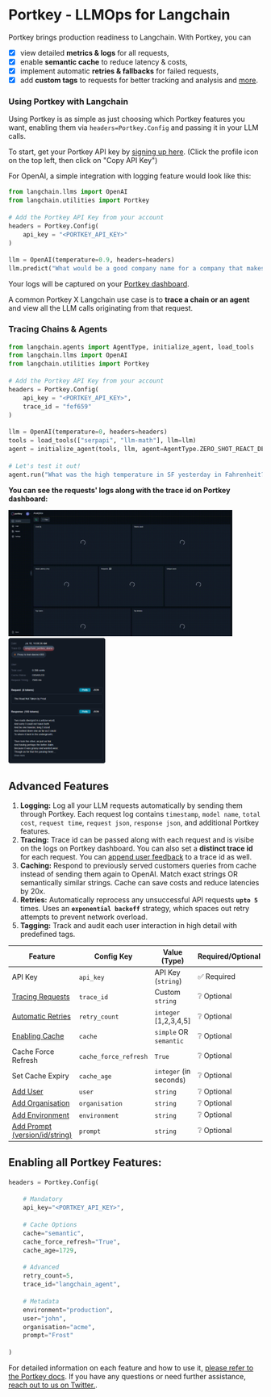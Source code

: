 # Portkey - LLMOps for Langchain

Portkey brings production readiness to Langchain. With Portkey, you can 
- [x] view detailed **metrics & logs** for all requests, 
- [x] enable **semantic cache** to reduce latency & costs, 
- [x] implement automatic **retries & fallbacks** for failed requests, 
- [x] add **custom tags** to requests for better tracking and analysis and [more](https://docs.portkey.ai).

### Using Portkey with Langchain
Using Portkey is as simple as just choosing which Portkey features you want, enabling them via `headers=Portkey.Config` and passing it in your LLM calls.

To start, get your Portkey API key by [signing up here](https://app.portkey.ai/login). (Click the profile icon on the top left, then click on "Copy API Key")

For OpenAI, a simple integration with logging feature would look like this:
```python
from langchain.llms import OpenAI
from langchain.utilities import Portkey

# Add the Portkey API Key from your account
headers = Portkey.Config(
    api_key = "<PORTKEY_API_KEY>"
)

llm = OpenAI(temperature=0.9, headers=headers)
llm.predict("What would be a good company name for a company that makes colorful socks?")
```
Your logs will be captured on your [Portkey dashboard](https://app.portkey.ai).

A common Portkey X Langchain use case is to **trace a chain or an agent** and view all the LLM calls originating from that request. 

### **Tracing Chains & Agents**

```python
from langchain.agents import AgentType, initialize_agent, load_tools  
from langchain.llms import OpenAI
from langchain.utilities import Portkey

# Add the Portkey API Key from your account
headers = Portkey.Config(
    api_key = "<PORTKEY_API_KEY>",
    trace_id = "fef659"
)

llm = OpenAI(temperature=0, headers=headers)  
tools = load_tools(["serpapi", "llm-math"], llm=llm)  
agent = initialize_agent(tools, llm, agent=AgentType.ZERO_SHOT_REACT_DESCRIPTION, verbose=True)  
  
# Let's test it out!  
agent.run("What was the high temperature in SF yesterday in Fahrenheit? What is that number raised to the .023 power?")
```

**You can see the requests' logs along with the trace id on Portkey dashboard:**

<img src="../../../docs_skeleton/static/img/portkey-dashboard.gif" height=250 />
<img src="../../../docs_skeleton/static/img/portkey-tracing.png" height=250 />

## Advanced Features

1. **Logging:** Log all your LLM requests automatically by sending them through Portkey. Each request log contains `timestamp`, `model name`, `total cost`, `request time`, `request json`, `response json`, and additional Portkey features.
2. **Tracing:** Trace id can be passed along with each request and is visibe on the logs on Portkey dashboard. You can also set a **distinct trace id** for each request. You can [append user feedback](https://docs.portkey.ai/key-features/feedback-api) to a trace id as well.
3. **Caching:** Respond to previously served customers queries from cache instead of sending them again to OpenAI. Match exact strings OR semantically similar strings. Cache can save costs and reduce latencies by 20x.
4. **Retries:** Automatically reprocess any unsuccessful API requests **`upto 5`** times. Uses an **`exponential backoff`** strategy, which spaces out retry attempts to prevent network overload.
5. **Tagging:** Track and audit each user interaction in high detail with predefined tags.

| Feature | Config Key | Value (Type) | Required/Optional |
| -- | -- | -- | -- |
| API Key | `api_key` | API Key (`string`) | ✅ Required |
| [Tracing Requests](https://docs.portkey.ai/key-features/request-tracing) | `trace_id` | Custom `string` | ❔ Optional |
| [Automatic Retries](https://docs.portkey.ai/key-features/automatic-retries) | `retry_count` | `integer` [1,2,3,4,5] | ❔ Optional |
| [Enabling Cache](https://docs.portkey.ai/key-features/request-caching) | `cache` | `simple` OR `semantic` | ❔ Optional |
| Cache Force Refresh | `cache_force_refresh` | `True` | ❔ Optional |
| Set Cache Expiry | `cache_age` | `integer` (in seconds) | ❔ Optional |
| [Add User](https://docs.portkey.ai/key-features/custom-metadata) | `user` | `string` | ❔ Optional |
| [Add Organisation](https://docs.portkey.ai/key-features/custom-metadata) | `organisation` | `string` | ❔ Optional |
| [Add Environment](https://docs.portkey.ai/key-features/custom-metadata) | `environment` | `string` | ❔ Optional |
| [Add Prompt (version/id/string)](https://docs.portkey.ai/key-features/custom-metadata) | `prompt` | `string` | ❔ Optional |


## **Enabling all Portkey Features:**

```py
headers = Portkey.Config(
    
    # Mandatory
    api_key="<PORTKEY_API_KEY>",  
	
	# Cache Options
    cache="semantic",                 
    cache_force_refresh="True",             
    cache_age=1729,  

    # Advanced
    retry_count=5,                                           
    trace_id="langchain_agent",                          

    # Metadata
    environment="production",        
    user="john",                      
    organisation="acme",             
    prompt="Frost"
    
)
```


For detailed information on each feature and how to use it, [please refer to the Portkey docs](https://docs.portkey.ai). If you have any questions or need further assistance, [reach out to us on Twitter.](https://twitter.com/portkeyai).